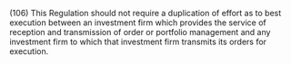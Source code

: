 (106) This Regulation should not require a duplication of effort as to best execution between an investment firm which provides the service of reception and transmission of order or portfolio management and any investment firm to which that investment firm transmits its orders for execution.